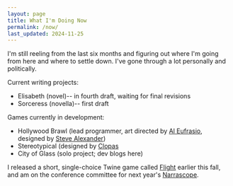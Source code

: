 ```yaml
---
layout: page
title: What I'm Doing Now
permalink: /now/
last_updated: 2024-11-25
---
```


I'm still reeling from the last six months and figuring out where I'm going from here and where to settle down. I've gone through a lot personally and politically. 

Current writing projects:
- Elisabeth (novel)-- in fourth draft, waiting for final revisions
- Sorceress (novella)-- first draft

Games currently in development:
- Hollywood Brawl (lead programmer, art directed by <a href="http://www.eufrasio.com/">Al Eufrasio</a>, designed by <a href="http://www.infamous-quests.com/">Steve Alexander</a>)
- Stereotypical (designed by [Clopas](http://www.clopas.net/)
- City of Glass (solo project; dev blogs here)

I released a short, single-choice Twine game called <a
href="https://cidney.itch.io/flight">Flight</a> earlier this fall, and am on the conference committee for next year's [Narrascope](https://narrascope.org/).
